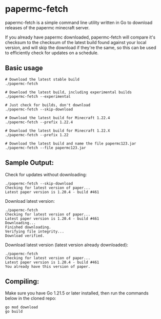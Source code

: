 # papermc-fetch

papermc-fetch is a simple command line utility written in Go to download releases of the papermc minecraft server.

If you already have papermc downloaded, papermc-fetch will compare it's checksum to the checksum of the latest build found against your local version, and will skip the download if they're the same, so this can be used to efficiently check for updates on a schedule.

## Basic usage

```shell
# Download the latest stable build
./papermc-fetch

# Download the latest build, including experimental builds
./papermc-fetch --experimental

# Just check for builds, don't download
./papermc-fetch --skip-download

# Download the latest build for Minecraft 1.22.4
./papermc-fetch --prefix 1.22.4

# Download the latest build for Minecraft 1.22.X
./papermc-fetch --prefix 1.22

# Download the latest build and name the file papermc123.jar
./papermc-fetch --file papermc123.jar
```

## Sample Output:

Check for updates without downloading:
```text
./papermc-fetch --skip-download
Checking for latest version of paper...
Latest paper version is 1.20.4 - build #461
```

Download latest version:
```text
./papermc-fetch
Checking for latest version of paper...
Latest paper version is 1.20.4 - build #461
Downloading...
Finished downloading.
Verifying file integrity...
Download verified.
```

Download latest version (latest version already downloaded):
```text
./papermc-fetch
Checking for latest version of paper...
Latest paper version is 1.20.4 - build #461
You already have this version of paper.
```

## Compiling:
Make sure you have Go 1.21.5 or later installed, then run the commands below in the cloned repo:
```shell
go mod download
go build
```
